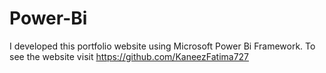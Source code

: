 # Power-Bi
I developed this  portfolio website using Microsoft Power Bi Framework. To see the website visit https://github.com/KaneezFatima727
